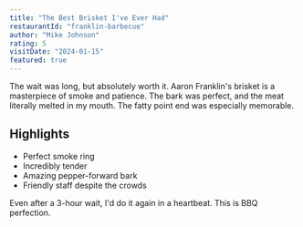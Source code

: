 ```yaml
---
title: "The Best Brisket I've Ever Had"
restaurantId: "franklin-barbecue"
author: "Mike Johnson"
rating: 5
visitDate: "2024-01-15"
featured: true
---
```


The wait was long, but absolutely worth it. Aaron Franklin's brisket is a masterpiece of smoke and patience. The bark was perfect, and the meat literally melted in my mouth. The fatty point end was especially memorable.

## Highlights
- Perfect smoke ring
- Incredibly tender
- Amazing pepper-forward bark
- Friendly staff despite the crowds

Even after a 3-hour wait, I'd do it again in a heartbeat. This is BBQ perfection.